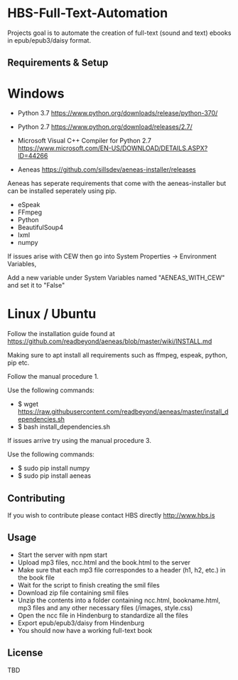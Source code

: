 # HBS-Full-Text-Automation

Projects goal is to automate the creation of full-text (sound and text) ebooks in epub/epub3/daisy format.

## Requirements & Setup

# Windows

- Python 3.7 https://www.python.org/downloads/release/python-370/

- Python 2.7 https://www.python.org/download/releases/2.7/

- Microsoft Visual C++ Compiler for Python 2.7 https://www.microsoft.com/EN-US/DOWNLOAD/DETAILS.ASPX?ID=44266

- Aeneas https://github.com/sillsdev/aeneas-installer/releases

Aeneas has seperate requirements that come with the aeneas-installer but can be installed seperately using pip.

- eSpeak
- FFmpeg
- Python
- BeautifulSoup4
- lxml
- numpy

If issues arise with CEW then go into System Properties -> Environment Variables,

Add a new variable under System Variables named "AENEAS_WITH_CEW" and set it to "False"

# Linux / Ubuntu

Follow the installation guide found at https://github.com/readbeyond/aeneas/blob/master/wiki/INSTALL.md

Making sure to apt install all requirements such as ffmpeg, espeak, python, pip etc.

Follow the manual procedure 1.

Use the following commands:

- $ wget https://raw.githubusercontent.com/readbeyond/aeneas/master/install_dependencies.sh
- $ bash install_dependencies.sh

If issues arrive try using the manual procedure 3.

Use the following commands:

- $ sudo pip install numpy
- $ sudo pip install aeneas

## Contributing

If you wish to contribute please contact HBS directly http://www.hbs.is

## Usage

- Start the server with npm start
- Upload mp3 files, ncc.html and the book.html to the server
- Make sure that each mp3 file correspondes to a header (h1, h2, etc.) in the book file
- Wait for the script to finish creating the smil files
- Download zip file containing smil files
- Unzip the contents into a folder containing ncc.html, bookname.html, mp3 files and any other necessary files (/images, style.css)
- Open the ncc file in Hindenburg to standardize all the files
- Export epub/epub3/daisy from Hindenburg
- You should now have a working full-text book

## License

TBD
